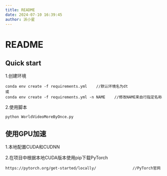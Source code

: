 ```yaml
---
title: README
date: 2024-07-10 16:39:45
author: 派小星
---
```


# README



## Quick start

1.创建环境

```
conda env create -f requirements.yml 	//默认环境名为dt
或
conda env create -f requirements.yml -n NAME	//修改NAME来自行指定名称
```

2.使用脚本

```
python WorldVideoMoreByOnce.py
```



## 使用GPU加速

1.本地配置CUDA和CUDNN

2.在项目中根据本地CUDA版本使用pip下载PyTorch

```
https://pytorch.org/get-started/locally/				//PyTorch官网
```

